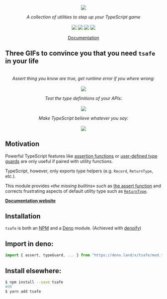<p align="center">
    <img src="https://user-images.githubusercontent.com/6702424/117557564-572a0a80-b074-11eb-9d54-4ecfb5fb208f.png">  
</p>
<p align="center">
    <i>A collection of utilities to step up your TypeScript game</i>
    <br>
    <br>
    <img src="https://github.com/garronej/tsafe/workflows/ci/badge.svg?branch=main">
    <img src="https://img.shields.io/bundlephobia/minzip/tsafe">
    <img src="https://img.shields.io/npm/dw/tsafe">
    <img src="https://img.shields.io/npm/l/tsafe">
</p>
<p align="center">
  <a href="https://docs.tsafe.dev">Documentation</a>
</p>

## Three GIFs to convince you that you need `tsafe` in your life

<p align="center">
    <br>
    <i>Assert thing you know are true, get runtime error if you where wrong:</i>
    <br>
    <br>
    <img src="https://user-images.githubusercontent.com/6702424/134988258-9d3d4097-628b-4b8f-b00b-d256f7c2361c.gif">
</p>
<p align="center">
    <i>Test the type definitions of your APIs:</i>
    <br>
    <br>
    <img src="https://user-images.githubusercontent.com/6702424/134994250-29f1b5c3-2193-49ba-ad75-e3c981723724.gif">
</p>
<p align="center">
    <i>Make TypeScript believe whatever you say:</i>
    <br>
    <br>
    <img src="https://user-images.githubusercontent.com/6702424/134994590-f01b8aee-a94a-4b4c-8f43-ee5ce8911443.gif">
</p>

## Motivation

Powerful TypeScript features like [assertion functions](https://www.typescriptlang.org/docs/handbook/release-notes/typescript-3-7.html#assertion-functions) or [user-defined type guards](https://www.typescriptlang.org/docs/handbook/advanced-types.html#user-defined-type-guards) are only useful if paired with utility functions.

TypeScript, however, only exports type helpers \(e.g. `Record`, `ReturnType`, etc.\).

This module provides _«the missing builtins»_ such as [the assert function](https://docs.tsafe.dev/assert)
and corrects frustrating aspects of default utility type such as [`ReturnType`](https://docs.tsafe.dev/returntype).

[**Documentation website**](https://docs.tsafe.dev)

## Installation

`tsafe` is both an [NPM](https://www.npmjs.com/package/tsafe) and a [Deno](https://deno.land/x/tsafe) module.
(Achieved with [denoify](https://github.com/garronej/denoify))

## Import in deno:

```typescript
import { assert, typeGuard, ... } from "https://deno.land/x/tsafe/mod.ts";
```

## Install elsewhere:

```bash
$ npm install --save tsafe
#OR
$ yarn add tsafe
```

